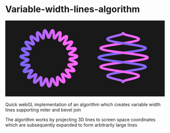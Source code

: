 # Variable-width-lines-algorithm

<img src="https://github.com/Domenicobrz/Variable-width-lines-algorithm/blob/master/screenshots/lines.jpg" width="900px">

Quick webGL implementation of an algorithm which creates variable width lines supporting miter and bevel join

The algorithm works by projecting 3D lines to screen space coordinates which are subsequently expanded to form arbitrarily large lines